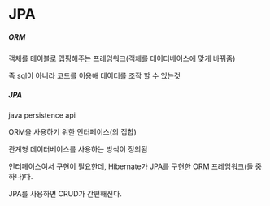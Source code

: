 # JPA

##### ORM

객체를 테이블로 맵핑해주는 프레임워크(객체를 데이터베이스에 맞게 바꿔줌)

즉 sql이 아니라 코드를 이용해 데이터를 조작 할 수 있는것

##### JPA

java persistence api

ORM을 사용하기 위한 인터페이스(의 집합)

관계형 데이터베이스를 사용하는 방식이 정의됨

인터페이스여서 구현이 필요한데, Hibernate가 JPA를 구현한 ORM 프레임워크(들 중 하나)다.

JPA를 사용하면 CRUD가 간편해진다.

